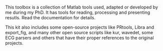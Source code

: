 This toolbox is a collection of Matlab tools used, adapted or developed by me during my PhD. It has tools for reading, processing and presenting resutls. Read the documentation for details.

This kit also includes some open-source projects like PRtools, Libra and export_fig, and many other open source scripts like kur, wavedet, some ECG parsers and others that have their proper references to the original projects.
